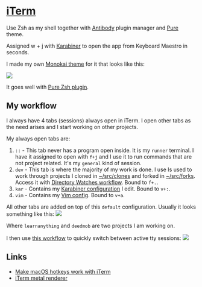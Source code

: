 # [iTerm](https://www.iterm2.com/)
Use Zsh as my shell together with [Antibody](https://github.com/getantibody/antibody) plugin manager and [Pure](https://github.com/sindresorhus/pure) theme.

Assigned w + j with [Karabiner](karabiner/karabiner.md) to open the app from Keyboard Maestro in seconds.

I made my own [Monokai theme](https://github.com/nikitavoloboev/my-mac-os/tree/master/iterm#readme) for it that looks like this:

![](https://i.imgur.com/2qWaqbx.png)

It goes well with [Pure Zsh plugin](https://github.com/sindresorhus/pure).

## My workflow
I always have 4 tabs (sessions) always open in iTerm. I open other tabs as the need arises and I start working on other projects.

My always open tabs are:
1. `::` - This tab never has a program open inside. It is my `runner` terminal. I have it assigned to open with `f+j` and I use it to run commands that are not project related. It's my `general` kind of session.
2. `dev` - This tab is where the majority of my work is done. I use Is used to work through projects I cloned in [~/src/clones](../../unix/my-file-system.md) and forked in [~/src/forks](../../unix/my-file-system.md). Access it with [Directory Watches workflow](https://github.com/nikitavoloboev/small-workflows/blob/master/augmentations/Directory%20watches.alfredworkflow?raw=true). Bound to `f+.`.
3. `kar` - Contains my [Karabiner configuration](https://github.com/nikitavoloboev/dotfiles/blob/master/karabiner/private.xml) I edit. Bound to `v+:`.
4. `vim` - Contains my [Vim config](https://github.com/nikitavoloboev/dotfiles/blob/master/nvim/init.vim). Bound to `v+a`.

All other tabs are added on top of this `default` configuration. Usually it looks something like this:
![](https://i.imgur.com/k5b5Yko.png)

Where `learnanything` and `deedmob` are two projects I am working on.

I then use [this workflow](https://github.com/isometry/alfred-tty) to quickly switch between active tty sessions:
![](https://i.imgur.com/HAacdL0.png)

## Links
- [Make macOS hotkeys work with iTerm](https://stackoverflow.com/questions/6205157/iterm-2-how-to-set-keyboard-shortcuts-to-jump-to-beginning-end-of-line/29403520#29403520)
- [iTerm metal renderer](https://gitlab.com/gnachman/iterm2/wikis/Metal-Renderer)
